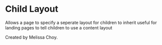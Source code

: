 # Child Layout

Allows a page to specify a seperate layout for children to inherit
useful for landing pages to tell children to use a content layout

Created by Melissa Choy. 